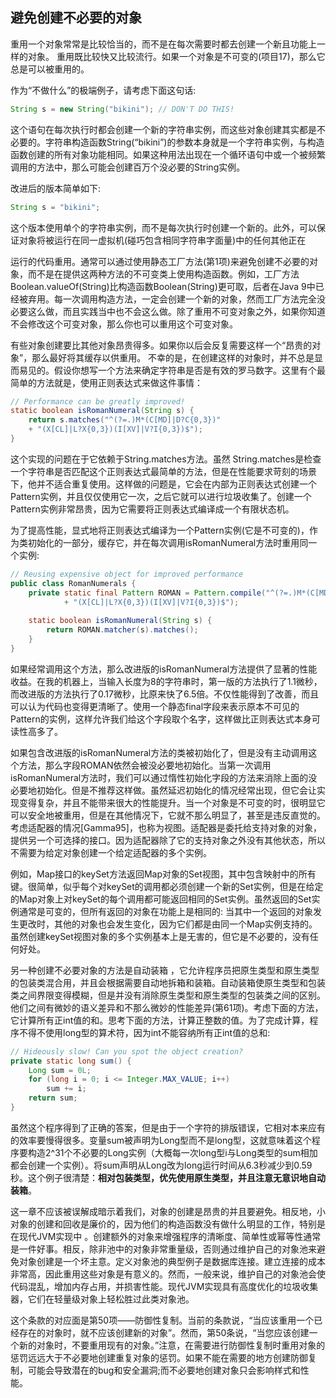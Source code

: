 ## 避免创建不必要的对象

重用一个对象常常是比较恰当的，而不是在每次需要时都去创建一个新且功能上一样的对象。 重用既比较快又比较流行。如果一个对象是不可变的(项目17)，那么它总是可以被重用的。

作为“不做什么”的极端例子，请考虑下面这句话:

```java
String s = new String("bikini"); // DON'T DO THIS!
```

这个语句在每次执行时都会创建一个新的字符串实例，而这些对象创建其实都是不必要的。字符串构造函数String(“bikini”)的参数本身就是一个字符串实例，与构造函数创建的所有对象功能相同。如果这种用法出现在一个循环语句中或一个被频繁调用的方法中，那么可能会创建百万个没必要的String实例。

改进后的版本简单如下:

```java
String s = "bikini";
```

这个版本使用单个的字符串实例，而不是每次执行时创建一个新的。此外，可以保证对象将被运行在同一虚拟机(碰巧包含相同字符串字面量)中的任何其他正在

运行的代码重用。通常可以通过使用静态工厂方法(第1项)来避免创建不必要的对象，而不是在提供这两种方法的不可变类上使用构造函数。例如，工厂方法Boolean.valueOf(String)比构造函数Boolean(String)更可取，后者在Java 9中已经被弃用。每一次调用构造方法，一定会创建一个新的对象，然而工厂方法完全没必要这么做，而且实践当中也不会这么做。除了重用不可变对象之外，如果你知道不会修改这个可变对象，那么你也可以重用这个可变对象。

有些对象创建要比其他对象昂贵得多。如果你以后会反复需要这样一个“昂贵的对象”，那么最好将其缓存以供重用。 不幸的是，在创建这样的对象时，并不总是显而易见的。假设你想写一个方法来确定字符串是否是有效的罗马数字。这里有个最简单的方法就是，使用正则表达式来做这件事情：

```java
// Performance can be greatly improved!
static boolean isRomanNumeral(String s) {
    return s.matches("^(?=.)M*(C[MD]|D?C{0,3})"
    + "(X[CL]|L?X{0,3})(I[XV]|V?I{0,3})$");
}
```

这个实现的问题在于它依赖于String.matches方法。虽然 String.matches是检查一个字符串是否匹配这个正则表达式最简单的方法，但是在性能要求苛刻的场景下，他并不适合重复使用。这样做的问题是，它会在内部为正则表达式创建一个Pattern实例，并且仅仅使用它一次，之后它就可以进行垃圾收集了。创建一个Pattern实例非常昂贵，因为它需要将正则表达式编译成一个有限状态机。

为了提高性能，显式地将正则表达式编译为一个Pattern实例(它是不可变的)，作为类初始化的一部分，缓存它，并在每次调用isRomanNumeral方法时重用同一个实例:

```java
// Reusing expensive object for improved performance
public class RomanNumerals {
    private static final Pattern ROMAN = Pattern.compile("^(?=.)M*(C[MD]|D?C{0,3})"
    		+ "(X[CL]|L?X{0,3})(I[XV]|V?I{0,3})$");
    
    static boolean isRomanNumeral(String s) {
   	 	return ROMAN.matcher(s).matches();
    }
}
```

如果经常调用这个方法，那么改进版的isRomanNumeral方法提供了显著的性能收益。在我的机器上，当输入长度为8的字符串时，第一版的方法执行了1.1微秒，而改进版的方法执行了0.17微秒，比原来快了6.5倍。不仅性能得到了改善，而且可以认为代码也变得更清晰了。使用一个静态final字段来表示原本不可见的Pattern的实例，这样允许我们给这个字段取个名字，这样做比正则表达式本身可读性高多了。

如果包含改进版的isRomanNumeral方法的类被初始化了，但是没有主动调用这个方法，那么字段ROMAN依然会被没必要地初始化。当第一次调用isRomanNumeral方法时，我们可以通过惰性初始化字段的方法来消除上面的没必要地初始化。但是不推荐这样做。虽然延迟初始化的情况经常出现，但它会让实现变得复杂，并且不能带来很大的性能提升。当一个对象是不可变的时，很明显它可以安全地被重用，但是在其他情况下，它就不那么明显了，甚至是违反直觉的。考虑适配器的情况[Gamma95]，也称为视图。适配器是委托给支持对象的对象，提供另一个可选择的接口。因为适配器除了它的支持对象之外没有其他状态，所以不需要为给定对象创建一个给定适配器的多个实例。 

例如，Map接口的keySet方法返回Map对象的Set视图，其中包含映射中的所有键。很简单，似乎每个对keySet的调用都必须创建一个新的Set实例，但是在给定的Map对象上对keySet的每个调用都可能返回相同的Set实例。虽然返回的Set实例通常是可变的，但所有返回的对象在功能上是相同的: 当其中一个返回的对象发生更改时，其他的对象也会发生变化，因为它们都是由同一个Map实例支持的。虽然创建keySet视图对象的多个实例基本上是无害的，但它是不必要的，没有任何好处。

另一种创建不必要对象的方法是自动装箱 ，它允许程序员把原生类型和原生类型的包装类混合用，并且会根据需要自动地拆箱和装箱。自动装箱使原生类型和包装类之间界限变得模糊，但是并没有消除原生类型和原生类型的包装类之间的区别。他们之间有微妙的语义差异和不那么微妙的性能差异(第61项)。考虑下面的方法，它计算所有正int值的和。思考下面的方法，计算正整数的值。为了完成计算，程序不得不使用long型的算术符，因为int不能容纳所有正int值的总和: 

```java
// Hideously slow! Can you spot the object creation?
private static long sum() {
    Long sum = 0L;
    for (long i = 0; i <= Integer.MAX_VALUE; i++)
    	sum += i;
    return sum;
}
```

虽然这个程序得到了正确的答案，但是由于一个字符的排版错误，它相对本来应有的效率要慢得很多。变量sum被声明为Long型而不是long型，这就意味着这个程序要构造2^31个不必要的Long实例（大概每一次long型i与Long类型的sum相加都会创建一个实例）。将sum声明从Long改为long运行时间从6.3秒减少到0.59秒。这个例子很清楚：**相对包装类型，优先使用原生类型，并且注意无意识地自动装箱**。

这一章不应该被误解成暗示着我们，对象的创建是昂贵的并且要避免。相反地，小对象的创建和回收是廉价的，因为他们的构造函数没有做什么明显的工作，特别是在现代JVM实现中 。创建额外的对象来增强程序的清晰度、简单性或幂等性通常是一件好事。相反，除非池中的对象非常重量级，否则通过维护自己的对象池来避免对象创建是一个坏主意。定义对象池的典型例子是数据库连接。建立连接的成本非常高，因此重用这些对象是有意义的。然而，一般来说，维护自己的对象池会使代码混乱，增加内存占用，并损害性能。现代JVM实现具有高度优化的垃圾收集器，它们在轻量级对象上轻松胜过此类对象池。 

这个条款的对应面是第50项——防御性复制。当前的条款说，“当应该重用一个已经存在的对象时，就不应该创建新的对象”。然而，第50条说，“当您应该创建一个新的对象时，不要重用现有的对象。”注意，在需要进行防御性复制时重用对象的惩罚远远大于不必要地创建重复对象的惩罚。如果不能在需要的地方创建防御复制，可能会导致潜在的bug和安全漏洞;而不必要地创建对象只会影响样式和性能。